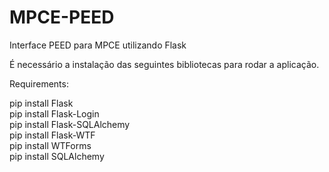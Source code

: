 # MPCE-PEED
Interface PEED para MPCE utilizando Flask

É necessário a instalação das seguintes bibliotecas para rodar a aplicação.

Requirements:

pip install Flask  
pip install Flask-Login  
pip install Flask-SQLAlchemy  
pip install Flask-WTF  
pip install WTForms  
pip install SQLAlchemy  
